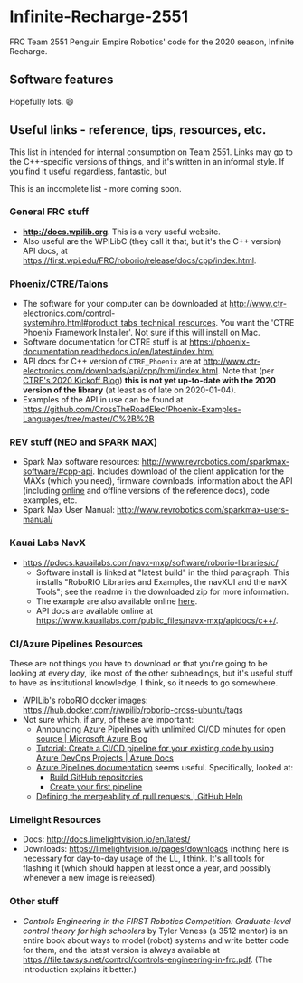 # Infinite-Recharge-2551
FRC Team 2551 Penguin Empire Robotics' code for the 2020 season, Infinite Recharge.

## Software features

Hopefully lots. :smile:

## Useful links - reference, tips, resources, etc.

This list in intended for internal consumption on Team 2551. Links may go to the C++-specific versions of things, and it's written in an informal style. If you find it useful regardless, fantastic, but 

This is an incomplete list - more coming soon.

### General FRC stuff

- **http://docs.wpilib.org**. This is a very useful website.
- Also useful are the WPILibC (they call it that, but it's the C++ version) API docs, at https://first.wpi.edu/FRC/roborio/release/docs/cpp/index.html.

### Phoenix/CTRE/Talons

- The software for your computer can be downloaded at http://www.ctr-electronics.com/control-system/hro.html#product_tabs_technical_resources. You want the 'CTRE Phoenix Framework Installer'. Not sure if this will install on Mac.
- Software documentation for CTRE stuff is at https://phoenix-documentation.readthedocs.io/en/latest/index.html
- API docs for C++ version of `CTRE_Phoenix` are at http://www.ctr-electronics.com/downloads/api/cpp/html/index.html. Note that (per [CTRE's 2020 Kickoff Blog](https://phoenix-documentation.readthedocs.io/en/latest/blog/blog-kickoff-2020.html#online-api-documentation)) **this is not yet up-to-date with the 2020 version of the library** (at least as of late on 2020-01-04).
- Examples of the API in use can be found at https://github.com/CrossTheRoadElec/Phoenix-Examples-Languages/tree/master/C%2B%2B

### REV stuff (NEO and SPARK MAX)

- Spark Max software resources: http://www.revrobotics.com/sparkmax-software/#cpp-api. Includes download of the client application for the MAXs (which you need), firmware downloads, information about the API (including [online](http://www.revrobotics.com/content/sw/max/sw-docs/cpp/index.html) and offline versions of the reference docs), code examples, etc.
- Spark Max User Manual: http://www.revrobotics.com/sparkmax-users-manual/

### Kauai Labs NavX

- https://pdocs.kauailabs.com/navx-mxp/software/roborio-libraries/c/
  - Software install is linked at "latest build" in the third paragraph. This installs "RoboRIO Libraries and Examples, the navXUI and the navX Tools"; see the readme in the downloaded zip for more information.
  - The example are also available online [here](https://pdocs.kauailabs.com/navx-mxp/examples/).
  - API docs are available online at https://www.kauailabs.com/public_files/navx-mxp/apidocs/c++/.

### CI/Azure Pipelines Resources

These are not things you have to download or that you're going to be looking at every day, like most of the other subheadings, but it's useful stuff to have as institutional knowledge, I think, so it needs to go somewhere.

- WPILib's roboRIO docker images: https://hub.docker.com/r/wpilib/roborio-cross-ubuntu/tags
- Not sure which, if any, of these are important:
  - [Announcing Azure Pipelines with unlimited CI/CD minutes for open source | Microsoft Azure Blog](https://azure.microsoft.com/en-us/blog/announcing-azure-pipelines-with-unlimited-ci-cd-minutes-for-open-source/)
  - [Tutorial: Create a CI/CD pipeline for your existing code by using Azure DevOps Projects | Azure Docs](https://docs.microsoft.com/en-us/azure/devops-project/azure-devops-project-github)
  - [Azure Pipelines documentation](https://docs.microsoft.com/en-us/azure/devops/pipelines/?view=azure-devops) seems useful. Specifically, looked at:
    - [Build GitHub repositories](https://docs.microsoft.com/en-us/azure/devops/pipelines/repos/github?tabs=yaml&view=azure-devops)
    - [Create your first pipeline](https://docs.microsoft.com/en-us/azure/devops/pipelines/create-first-pipeline?view=azure-devops&tabs=browser%2Ctfs-2018-2)
  - [Defining the mergeability of pull requests | GitHub Help](https://help.github.com/en/github/administering-a-repository/defining-the-mergeability-of-pull-requests)

### Limelight Resources

- Docs: http://docs.limelightvision.io/en/latest/
- Downloads: https://limelightvision.io/pages/downloads (nothing here is necessary for day-to-day usage of the LL, I think. It's all tools for flashing it (which should happen at least once a year, and possibly whenever a new image is released).

### Other stuff

- _Controls Engineering in the FIRST Robotics Competition: Graduate-level control theory for high schoolers_ by Tyler Veness (a 3512 mentor) is an entire book about ways to model (robot) systems and write better code for them, and the latest version is always available at https://file.tavsys.net/control/controls-engineering-in-frc.pdf. (The introduction explains it better.)

